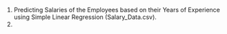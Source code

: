 1) Predicting Salaries of the Employees based on their Years of Experience using Simple Linear Regression (Salary_Data.csv).
2) 

